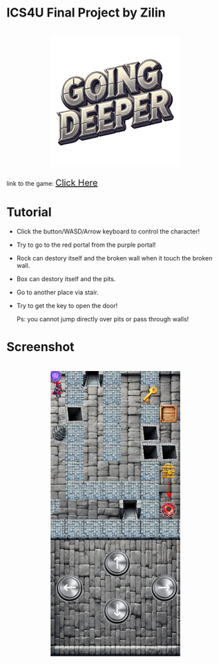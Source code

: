 # ICS4U Final Project by Zilin
<h1 align="center">
  <img src="public/assets/logo.png" alt="Going Deeper" style="width: 300px; height: auto;">
</h1>

link to the game:
<a href="https://zilin-chen-1.github.io/ICS4U-Final-Project-Zilin/" style="font-size: 20px;">
  Click Here
</a>

# Tutorial
- Click the button/WASD/Arrow keyboard to control the character!<dr>
- Try to go to the red portal from the purple portal!<dr>
- Rock can destory itself and the broken wall when it touch the broken wall.<dr>
- Box can destory itself and the pits.<dr>
- Go to another place via stair.<dr>
- Try to get the key to open the door!<dr>

  Ps: you cannot jump directly over pits or pass through walls!

# Screenshot
<h1 align="center">
  <img src="public/Screenshot.png" alt="Going Deeper" style="width: 300px; height: auto;">
</h1>
